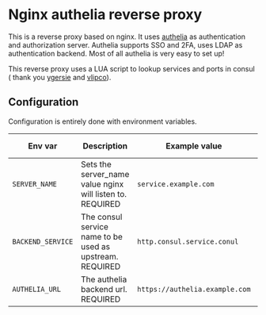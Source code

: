 # Nginx authelia reverse proxy

This is a reverse proxy based on nginx. It uses [authelia](https://www.authelia.com/docs/) as authentication and authorization server. Authelia supports SSO and 2FA, uses LDAP as authentication backend. Most of all authelia is very easy to set up!

This reverse proxy uses a LUA script to lookup services and ports in consul ( thank you [ygersie](https://github.com/ygersie/nginx-ldap-auth) and [vlipco](https://github.com/vlipco/srv-router)).

## Configuration

Configuration is entirely done with environment variables.

Env var | Description | Example value | Default value
--- | --- | --- | ---
`SERVER_NAME` | Sets the server_name value nginx will listen to. REQUIRED | `service.example.com` | `None`
`BACKEND_SERVICE` | The consul service name to be used as upstream. REQUIRED | `http.consul.service.conul` | `None`
`AUTHELIA_URL` | The authelia backend url. REQUIRED | `https://authelia.example.com` | `None`
